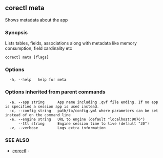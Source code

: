 ## corectl meta

Shows metadata about the app

### Synopsis

Lists tables, fields, associations along with metadata like memory consumption, field cardinality etc

```
corectl meta [flags]
```

### Options

```
  -h, --help   help for meta
```

### Options inherited from parent commands

```
  -a, --app string      App name including .qvf file ending. If no app is specified a session app is used instead.
  -c, --config string   path/to/config.yml where parameters can be set instead of on the command line
  -e, --engine string   URL to engine (default "localhost:9076")
      --ttl string      Engine session time to live (default "30")
  -v, --verbose         Logs extra information
```

### SEE ALSO

* [corectl](corectl.md)	 - 

